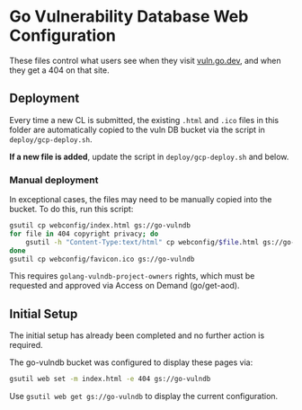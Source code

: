 # Go Vulnerability Database Web Configuration

These files control what users see when they visit [vuln.go.dev](https://vuln.go.dev), and
when they get a 404 on that site.

## Deployment

Every time a new CL is submitted, the existing `.html` and `.ico` files in this folder
are automatically copied to the vuln DB bucket via the script in
`deploy/gcp-deploy.sh`.

**If a new file is added**, update the script in `deploy/gcp-deploy.sh` and below.

### Manual deployment

In exceptional cases, the files may need to be manually copied into the bucket.
To do this, run this script:

```sh
gsutil cp webconfig/index.html gs://go-vulndb
for file in 404 copyright privacy; do
    gsutil -h "Content-Type:text/html" cp webconfig/$file.html gs://go-vulndb/$file
done
gsutil cp webconfig/favicon.ico gs://go-vulndb
```

This requires `golang-vulndb-project-owners` rights, which must be requested
and approved via Access on Demand (go/get-aod).

## Initial Setup

The initial setup has already been completed and no further action is required.

The go-vulndb bucket was configured to display these pages via:

```sh
gsutil web set -m index.html -e 404 gs://go-vulndb
```

Use `gsutil web get gs://go-vulndb` to display the current configuration.
